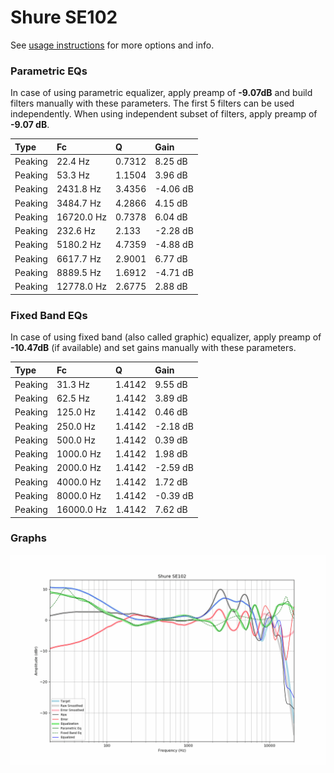 # Shure SE102
See [usage instructions](https://github.com/jaakkopasanen/AutoEq#usage) for more options and info.

### Parametric EQs
In case of using parametric equalizer, apply preamp of **-9.07dB** and build filters manually
with these parameters. The first 5 filters can be used independently.
When using independent subset of filters, apply preamp of **-9.07 dB**.

| Type    | Fc         |      Q | Gain     |
|:--------|:-----------|:-------|:---------|
| Peaking | 22.4 Hz    | 0.7312 | 8.25 dB  |
| Peaking | 53.3 Hz    | 1.1504 | 3.96 dB  |
| Peaking | 2431.8 Hz  | 3.4356 | -4.06 dB |
| Peaking | 3484.7 Hz  | 4.2866 | 4.15 dB  |
| Peaking | 16720.0 Hz | 0.7378 | 6.04 dB  |
| Peaking | 232.6 Hz   | 2.133  | -2.28 dB |
| Peaking | 5180.2 Hz  | 4.7359 | -4.88 dB |
| Peaking | 6617.7 Hz  | 2.9001 | 6.77 dB  |
| Peaking | 8889.5 Hz  | 1.6912 | -4.71 dB |
| Peaking | 12778.0 Hz | 2.6775 | 2.88 dB  |

### Fixed Band EQs
In case of using fixed band (also called graphic) equalizer, apply preamp of **-10.47dB**
(if available) and set gains manually with these parameters.

| Type    | Fc         |      Q | Gain     |
|:--------|:-----------|:-------|:---------|
| Peaking | 31.3 Hz    | 1.4142 | 9.55 dB  |
| Peaking | 62.5 Hz    | 1.4142 | 3.89 dB  |
| Peaking | 125.0 Hz   | 1.4142 | 0.46 dB  |
| Peaking | 250.0 Hz   | 1.4142 | -2.18 dB |
| Peaking | 500.0 Hz   | 1.4142 | 0.39 dB  |
| Peaking | 1000.0 Hz  | 1.4142 | 1.98 dB  |
| Peaking | 2000.0 Hz  | 1.4142 | -2.59 dB |
| Peaking | 4000.0 Hz  | 1.4142 | 1.72 dB  |
| Peaking | 8000.0 Hz  | 1.4142 | -0.39 dB |
| Peaking | 16000.0 Hz | 1.4142 | 7.62 dB  |

### Graphs
![](./Shure%20SE102.png)